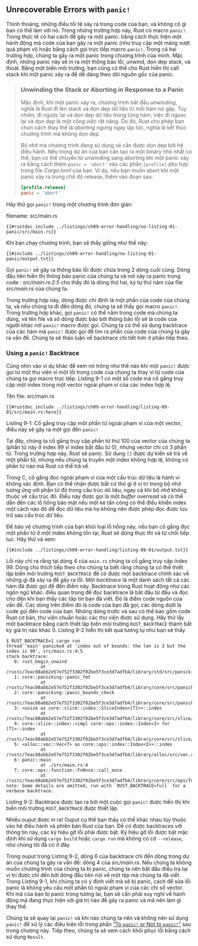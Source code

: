 ## Unrecoverable Errors with `panic!`

Thỉnh thoảng, những điều tồi tệ xảy ra trong code của bạn, và không có gì bạn
có thể làm với nó. Trong những trường hợp này, Rust có macro `panic!`. Trong
thực tế có hai cách để gây ra một panic: bằng cách thực hiện một hành động mà
code của bạn gây ra một panic (như truy cập một mảng vượt quá phạm vi) hoặc bằng
cách gọi trực tiếp macro `panic!`. Trong cả hai trường hợp, chúng ta gây ra một
panic trong chương trình của mình. Mặc định, những panic này sẽ in ra một thông
báo lỗi, unwind, dọn dẹp stack, và thoát. Bằng một biến môi trường, bạn cũng có
thể cho Rust hiển thị call stack khi một panic xảy ra để dễ dàng theo dõi nguồn
gốc của panic.

> ### Unwinding the Stack or Aborting in Response to a Panic
>
> Mặc định, khi một panic xảy ra, chương trình bắt đầu *unwinding*, nghĩa là
> Rust đi lên stack và dọn dẹp dữ liệu từ mỗi hàm nó gặp. Tuy nhiên, đi ngược
> lại và dọn dẹp dữ liệu trong từng hàm, việc đi nguoc lại và dọn dẹp là một
> công việc rất nặng. Do đó, Rust cho phép bạn chọn cách thay thế là *aborting*
> ngưng ngay lập tức, nghĩa là kết thúc chương trình mà không dọn dẹp.
>
> Bộ nhớ mà chương trình đang sử dụng sẽ cần được dọn dẹp bởi hệ điều hành. Nếu
> trong dự án của bạn cần tạo ra một binary nhỏ nhất có thể, bạn có thể chuyển
> từ unwinding sang aborting khi một panic xảy ra bằng cách thêm
> `panic = 'abort'` vào các phần `[profile]` phù hợp trong file *Cargo.toml*
> của bạn. Ví dụ, nếu bạn muốn abort khi một panic xảy ra trong chế độ release,
> thêm vào đoạn sau:
>
> ```toml
> [profile.release]
> panic = 'abort'
> ```
>

Hãy thử gọi `panic!` trong một chương trình đơn giản:

<span class="filename">filename: src/main.rs</span>

```rust,should_panic,panics
{{#rustdoc_include ../listings/ch09-error-handling/no-listing-01-panic/src/main.rs}}
```

Khi bạn chạy chương trình, bạn sẽ thấy giống như thế này:

```console
{{#include ../listings/ch09-error-handling/no-listing-01-panic/output.txt}}
```

Gọi `panic!` sẽ gây ra thông báo lỗi được chứa trong 2 dòng cuối cùng. Dòng
đầu tiên hiển thị thông báo panic của chúng ta và nơi xảy ra panic trong code
: *src/main.rs:2:5* cho thấy đó là dòng thứ hai, ký tự thứ năm của file
*src/main.rs* của chúng ta.

Trong trường hợp này, dòng được chỉ định là một phần của code của chúng ta,
và nếu chúng ta đi đến dòng đó, chúng ta sẽ thấy gọi macro `panic!`. Trong
trường hợp khác, gọi `panic!` có thể nằm trong code mà chúng ta dùng,
và tên file và số dòng được báo bởi thông báo lỗi sẽ là code của người khác
nơi `panic!` macro được gọi. Chúng ta có thể sử dụng backtrace của các
hàm mà `panic!` được gọi để tìm ra phần của code của chúng ta gây ra vấn đề.
Chúng ta sẽ thảo luận về backtrace chi tiết hơn ở phần tiếp theo.

### Using a `panic!` Backtrace

Cùng nhìn vào ví dụ khác để xem nó trông như thế nào khi một `panic!` được gọi
từ một thư viện vì một lỗi trong code của chúng ta thay vì từ code của chúng
ta gọi macro trực tiếp. Listing 9-1 có một số code mà cố gắng truy cập một
index trong một vector ngoài phạm vi của các index hợp lệ.

<span class="filename">Tên file: src/main.rs</span>

```rust,should_panic,panics
{{#rustdoc_include ../listings/ch09-error-handling/listing-09-01/src/main.rs:here}}
```

<span class="caption">Listing 9-1: Cố gắng truy cập một phần tử ngoài phạm vi
của một vector, điều này sẽ gây ra một gọi đến `panic!`</span>

Tại đây, chúng ta cố gắng truy cập phần tử thứ 100 của vector của chúng ta
(phần tử này ở index 99 vì index bắt đầu từ 0), nhưng vector chỉ có 3 phần tử.
Trong trường hợp này, Rust sẽ panic. Sử dụng `[]` được dự kiến sẽ trả về một
phần tử, nhưng nếu chúng ta truyền một index không hợp lệ, không có phần tử
nào mà Rust có thể trả về.

Trong C, cố gắng đọc ngoài phạm vi của một cấu trúc dữ liệu là hành vi không
xác định. Bạn có thể nhận được bất cứ thứ gì ở vị trí trong bộ nhớ tương ứng
với phần tử đó trong cấu trúc dữ liệu, ngay cả khi bộ nhớ không thuộc về cấu
trúc đó. Điều này được gọi là một *buffer overread* và có thể dẫn đến các
lỗ hổng bảo mật nếu một kẻ tấn công có thể điều khiển index một cách nào đó để
đọc dữ liệu mà họ không nên được phép đọc được lưu trữ sau cấu trúc dữ liệu.

Để bảo vệ chương trình của bạn khỏi loại lỗ hổng này, nếu bạn cố gắng đọc một
phần tử ở một index không tồn tại, Rust sẽ dừng thực thi và từ chối tiếp tục.
Hãy thử và xem:

```console
{{#include ../listings/ch09-error-handling/listing-09-01/output.txt}}
```

Lỗi này chỉ ra rằng tại dòng 4 của `main.rs` chúng ta cố gắng truy cập index 99.
Dòng chú thích tiếp theo cho chúng ta biết rằng chúng ta có thể thiết lập biến
môi trường `RUST_BACKTRACE` để có được một backtrace chính xác về những gì đã
xảy ra để gây ra lỗi. Một *backtrace* là một danh sách tất cả các hàm đã được
gọi để đến điểm này. Backtrace trong Rust hoạt động như các ngôn ngữ khác:
điều quan trọng để đọc backtrace là bắt đầu từ đầu và đọc cho đến khi bạn thấy
các tập tin bạn đã viết. Đó là điểm code nguốn của vấn đề. Các dòng trên điểm đó
là code của bạn đã gọi; các dòng dưới là code gọi đến code của bạn. Những dòng
trước và sau có thể bao gồm code Rust cơ bản, thư viện chuẩn hoặc các thư viện
được sử dụng. Hãy thử lấy một backtrace bằng cách thiết lập biến môi trường
`RUST_BACKTRACE` thành bất kỳ giá trị nào khác 0. Listing 9-2 hiển thị kết quả
tương tự như bạn sẽ thấy.

<!-- manual-regeneration
cd listings/ch09-error-handling/listing-09-01
RUST_BACKTRACE=1 cargo run
copy the backtrace output below
check the backtrace number mentioned in the text below the listing
-->

```console
$ RUST_BACKTRACE=1 cargo run
thread 'main' panicked at 'index out of bounds: the len is 3 but the index is 99', src/main.rs:4:5
stack backtrace:
   0: rust_begin_unwind
             at /rustc/7eac88abb2e57e752f3302f02be5f3ce3d7adfb4/library/std/src/panicking.rs:483
   1: core::panicking::panic_fmt
             at /rustc/7eac88abb2e57e752f3302f02be5f3ce3d7adfb4/library/core/src/panicking.rs:85
   2: core::panicking::panic_bounds_check
             at /rustc/7eac88abb2e57e752f3302f02be5f3ce3d7adfb4/library/core/src/panicking.rs:62
   3: <usize as core::slice::index::SliceIndex<[T]>>::index
             at /rustc/7eac88abb2e57e752f3302f02be5f3ce3d7adfb4/library/core/src/slice/index.rs:255
   4: core::slice::index::<impl core::ops::index::Index<I> for [T]>::index
             at /rustc/7eac88abb2e57e752f3302f02be5f3ce3d7adfb4/library/core/src/slice/index.rs:15
   5: <alloc::vec::Vec<T> as core::ops::index::Index<I>>::index
             at /rustc/7eac88abb2e57e752f3302f02be5f3ce3d7adfb4/library/alloc/src/vec.rs:1982
   6: panic::main
             at ./src/main.rs:4
   7: core::ops::function::FnOnce::call_once
             at /rustc/7eac88abb2e57e752f3302f02be5f3ce3d7adfb4/library/core/src/ops/function.rs:227
note: Some details are omitted, run with `RUST_BACKTRACE=full` for a verbose backtrace.
```

<span class="caption">Listing 9-2: Backtrace được tạo ra bởi một cuộc gọi
`panic!` được hiển thị khi biến môi trường `RUST_BACKTRACE` được thiết lập</span>

Nhiều ouput được in ra! Ouput cụ thể bạn thấy có thể khác nhau tùy thuộc vào
hệ điều hành và phiên bản Rust của bạn. Để có được backtraces với thông tin
này, các ký hiệu gỡ lỗi phải được bật. Ký hiệu gỡ lỗi được bật mặc định khi sử
dụng `cargo build` hoặc `cargo run` mà không có cờ `--release`, như chúng tôi
đã có ở đây.

Trong ouput trong Listing 9-2, dòng 6 của backtrace chỉ đến dòng trong dự án
của chúng ta gây ra vấn đề: dòng 4 của *src/main.rs*. Nếu chúng ta không muốn
chương trình của chúng ta bị panic, chúng ta nên bắt đầu điều tra tại vị trí
được chỉ đến bởi dòng đầu tiên nói về một tệp mà chúng ta đã viết. Trong
Listing 9-1, khi chúng ta có ý định viết mã sẽ bị panic, cách để sửa lỗi panic
là không yêu cầu một phần tử ngoài phạm vi của các chỉ số vector. Khi mã của
bạn bị panic trong tương lai, bạn sẽ cần phải suy nghĩ về hành động mã đang
thực hiện với giá trị nào để gây ra panic và mã nên làm gì thay thế.

Chúng ta sẽ quay lại `panic!` và khi nào chúng ta nên và không nên sử dụng
`panic!` để xử lý các điều kiện lỗi trong phần [“To `panic!` or Not to
`panic!`”][to-panic-or-not-to-panic]<!-- ignore --> sau trong chương này.
Tiếp theo, chúng ta sẽ xem cách khôi phục lỗi bằng cách sử dụng `Result`.

[to-panic-or-not-to-panic]:
ch09-03-to-panic-or-not-to-panic.html#to-panic-or-not-to-panic
